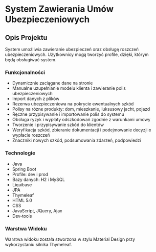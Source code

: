 <!DOCTYPE html>
<html lang="pl">
<head>
    <meta charset="UTF-8">
    <meta name="viewport" content="width=device-width, initial-scale=1.0">
</head>
<body>
    <div>
        <div>
            <h1>System Zawierania Umów Ubezpieczeniowych</h1>
        </div>
        <div>
            <h2>Opis Projektu</h2>
            <p>System umożliwia zawieranie ubezpieczeń oraz obsługę roszczeń ubezpieczeniowych. Użytkownicy mogą tworzyć profile, dzięki, którym będą obsługiwać system.</p>
            <h3>Funkcjonalności</h3>
            <ul>
                <li>Dynamicznie zaciągane dane na stronie</li>
                <li>Manualne uzupełnianie modelu klienta i zawieranie polis ubezpieczeniowych</li>
                <li>Import danych z plików</li>
                <li>Rezerwa ubezpieczeniowa na pokrycie ewentualnych szkód</li>
                <li>Polisy na różne produkty: dom, mieszkanie, luksusowy jacht, pojazd</li>
                <li>Ręczne przypisywanie i importowanie polis do systemu</li>
                <li>Obsługa ryzyk i wypłaty odszkodowań zgodnie z warunkami umowy</li>
                <li>Tworzenie i przypisywanie szkód do klientów</li>
                <li>Weryfikacja szkód, zbieranie dokumentacji i podejmowanie decyzji o wypłacie roszczeń</li>
                <li>Znaczniki nowych szkód, podsumowania zdarzeń, podpowiedzi</li>
            </ul>
            <h3>Technologie</h3>
            <ul>
                <li>Java</li>
                <li>Spring Boot</li>
                <li>Profile: dev i prod</li>
                <li>Bazy danych: H2 i MySQL</li>
                <li>Liquibase</li>
                <li>JPA</li>
                <li>Thymeleaf</li>
                <li>HTML 5.0</li>
                <li>CSS</li>
                <li>JavaScript, JQuery, Ajax</li>
                <li>Dev-tools</li>
            </ul>
            <h3>Warstwa Widoku</h3>
            <p>Warstwa widoku została stworzona w stylu Material Design przy wykorzystaniu silnika Thymeleaf.</p>
        </div>
    </div>
</body>
</html>
